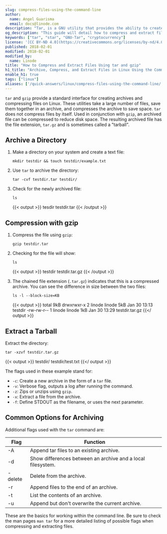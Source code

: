 ```yaml
---
slug: compress-files-using-the-command-line
author:
  name: Angel Guarisma
  email: docs@linode.com
description: "Tar, is a GNU utility that provides the ability to create tar archives, extract and compress files."
og_description: "This guide will detail how to compress and extract files using tar on the Unix filesystem"
keywords: ["tar", "star", "GNU-Tar", "cryptocurrency"]
license: '[CC BY-ND 4.0](https://creativecommons.org/licenses/by-nd/4.0)'
published: 2018-02-01
modified: 2018-02-01
modified_by:
  name: Linode
title: "How to Compress and Extract Files Using tar and gzip"
h1_title: "Archive, Compress, and Extract Files in Linux Using the Command Line"
enable_h1: true
tags: ["linux"]
aliases: ['/quick-answers/linux/compress-files-using-the-command-line/']
---
```


`tar` and `gzip` provide a standard interface for creating archives and compressing files on Linux. These utilities take a large number of files, save them together in an archive, and compresses the archive to save space. `tar` does not compress files by itself. Used in conjunction with `gzip`, an archived file can be compressed to reduce disk space. The resulting archived file has the file extension, `tar.gz` and is sometimes called a "tarball".

## Archive a Directory

1.  Make a directory on your system and create a text file:

        mkdir testdir && touch testdir/example.txt

2.  Use `tar` to archive the directory:

        tar -cvf testdir.tar testdir/

3.  Check for the newly archived file:

        ls

    {{< output >}}
tesdir  testdir.tar
{{< /output >}}

## Compression with gzip

1.  Compress the file using `gzip`:

        gzip testdir.tar

2.  Checking for the file will show:

        ls

    {{< output >}}
testdir  testdir.tar.gz
{{< /output >}}

3.  The chained file extension (`.tar.gz`) indicates that this is a compressed archive. You can see the difference in size between the two files:

        ls -l --block-size=KB

    {{< output >}}
total 9kB
drwxrwxr-x 2 linode linode 5kB Jan 30 13:13 testdir
-rw-rw-r-- 1 linode linode 1kB Jan 30 13:29 testdir.tar.gz
{{</ output >}}

## Extract a Tarball

Extract the directory:

    tar -xzvf testdir.tar.gz

{{< output >}}
testdir/
testdir/test.txt
{{</ output >}}

The flags used in these example stand for:

* `-c`: Create a new archive in the form of a `tar` file.
* `-v`: Verbose flag, outputs a log after running the command.
* `-z`: Zips or unzips using `gzip`.
* `-x`: Extract a file from the archive.
* `-f`: Define STDOUT as the filename, or uses the next parameter.

## Common Options for Archiving

Additional flags used with the `tar` command are:

|Flag   |Function                                                   |
|-------|-----------------------------------------------------------|
|-A     |Append tar files to an existing archive.                   |
|-d     |Show differences between an archive and a local filesystem.|
|-delete|Delete from the archive.                                   |
|-r     |Append files to the end of an archive.                     |
|-t     |List the contents of an archive.                           |
|-u     |Append but don't overwrite the current archive.            |

These are the basics for working within the command line. Be sure to check the man pages `man tar` for a more detailed listing of possible flags when compressing and extracting files.

